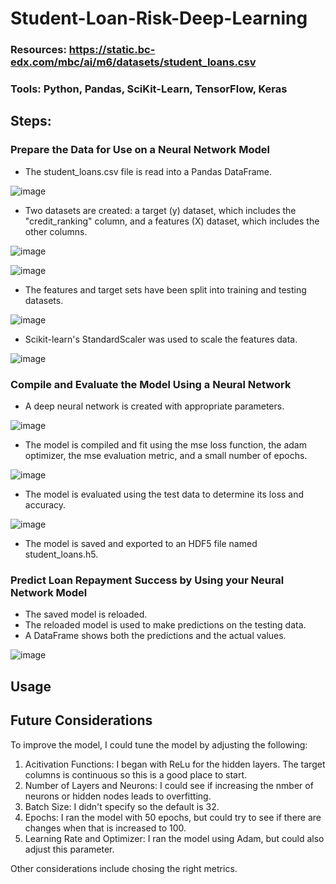 # Student-Loan-Risk-Deep-Learning

### Resources: https://static.bc-edx.com/mbc/ai/m6/datasets/student_loans.csv
### Tools: Python, Pandas, SciKit-Learn, TensorFlow, Keras

## Steps:
### Prepare the Data for Use on a Neural Network Model
* The student_loans.csv file is read into a Pandas DataFrame.

![image](https://github.com/emaynard10/Student-Loan-Risk-Deep-Learning/assets/99676466/ab03f9ef-0075-417e-82db-db2b3a1aed28)

* Two datasets are created: a target (y) dataset, which includes the "credit_ranking" column, and a features (X) dataset, which includes the other columns.

![image](https://github.com/emaynard10/Student-Loan-Risk-Deep-Learning/assets/99676466/d31a5c47-7f84-43bd-aed4-bc50ea483528)

![image](https://github.com/emaynard10/Student-Loan-Risk-Deep-Learning/assets/99676466/849862ef-555f-4f9a-b133-2c07d26aa324)


* The features and target sets have been split into training and testing datasets.

![image](https://github.com/emaynard10/Student-Loan-Risk-Deep-Learning/assets/99676466/fa1d5d0b-02ed-4e64-a128-f71ca122946a)

* Scikit-learn's StandardScaler was used to scale the features data.

![image](https://github.com/emaynard10/Student-Loan-Risk-Deep-Learning/assets/99676466/1b7575df-ba81-4176-a9e8-3df009ed635d)

### Compile and Evaluate the Model Using a Neural Network 
* A deep neural network is created with appropriate parameters.

![image](https://github.com/emaynard10/Student-Loan-Risk-Deep-Learning/assets/99676466/9c4f3700-3c17-4fe4-834f-57a29764723f)

* The model is compiled and fit using the mse loss function, the adam optimizer, the mse evaluation metric, and a small number of epochs.

![image](https://github.com/emaynard10/Student-Loan-Risk-Deep-Learning/assets/99676466/ca120005-b40d-4989-b290-ac0aab8e9d91)

* The model is evaluated using the test data to determine its loss and accuracy.

![image](https://github.com/emaynard10/Student-Loan-Risk-Deep-Learning/assets/99676466/fbb2b4c9-5dc4-444d-a9cc-e53b7a9319e0)

* The model is saved and exported to an HDF5 file named student_loans.h5. 

### Predict Loan Repayment Success by Using your Neural Network Model
* The saved model is reloaded.
* The reloaded model is used to make predictions on the testing data.
* A DataFrame shows both the predictions and the actual values.

![image](https://github.com/emaynard10/Student-Loan-Risk-Deep-Learning/assets/99676466/a4b56bac-8786-4c58-8f8a-b1e9217a8b01)


## Usage

## Future Considerations
To improve the model, I could tune the model by adjusting the following: 
1. Acitivation Functions: I began with ReLu for the hidden layers. The target columns is continuous so this is a good place to start. 
2. Number of Layers and Neurons: I could see if increasing the nmber of neurons or hidden nodes leads to overfitting.
3. Batch Size: I didn't specify so the default is 32.
4. Epochs: I ran the model with 50 epochs, but could try to see if there are changes when that is increased to 100.
5. Learning Rate and Optimizer: I ran the model using Adam, but could also adjust this parameter.

Other considerations include chosing the right metrics.
